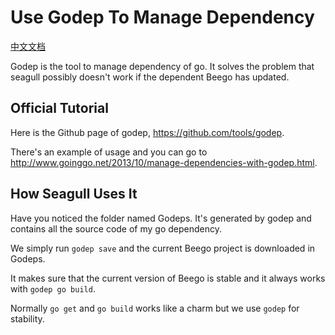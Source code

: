 
# Use Godep To Manage Dependency

[中文文档](2014-10-21-use-godep-to-manage-dependency-zh.md)

Godep is the tool to manage dependency of go. It solves the problem that seagull possibly doesn't work if the dependent Beego has updated.

## Official Tutorial

Here is the Github page of godep, <https://github.com/tools/godep>.

There's an example of usage and you can go to <http://www.goinggo.net/2013/10/manage-dependencies-with-godep.html>.

## How Seagull Uses It

Have you noticed the folder named Godeps. It's generated by godep and contains all the source code of my go dependency.

We simply run `godep save` and the current Beego project is downloaded in Godeps.

It makes sure that the current version of Beego is stable and it always works with `godep go build`.

Normally `go get` and `go build` works like a charm but we use `godep` for stability.
